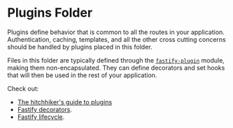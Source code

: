 # Plugins Folder

Plugins define behavior that is common to all the routes in your
application. Authentication, caching, templates, and all the other cross
cutting concerns should be handled by plugins placed in this folder.

Files in this folder are typically defined through the
[`fastify-plugin`](https://github.com/fastify/fastify-plugin) module,
making them non-encapsulated. They can define decorators and set hooks
that will then be used in the rest of your application.

Check out:

-   [The hitchhiker's guide to plugins](https://www.fastify.io/docs/latest/Plugins-Guide/)
-   [Fastify decorators](https://www.fastify.io/docs/latest/Decorators/).
-   [Fastify lifecycle](https://www.fastify.io/docs/latest/Lifecycle/).
